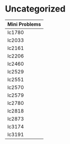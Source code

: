 # Uncategorized

| Mini Problems |
| ------------- |
| lc1780        |
| lc2033        |
| lc2161        |
| lc2206        |
| lc2460        |
| lc2529        |
| lc2551        |
| lc2570        |
| lc2579        |
| lc2780        |
| lc2818        |
| lc2873        |
| lc3174        |
| lc3191        |
